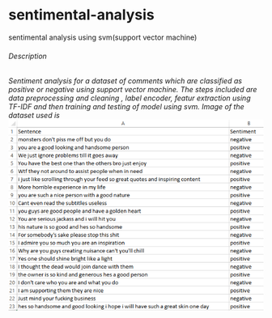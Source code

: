 # sentimental-analysis
sentimental analysis using svm(support vector machine)
###### Description
*Sentiment analysis for a dataset of comments which are classified as positive or negative using support vector machine.*
*The steps included are data preprocessing and cleaning , label encoder, featur extraction using TF-IDF and then training and testing of model using svm.*
*Image of the dataset used is*
![Dataset](/dataset.png)
